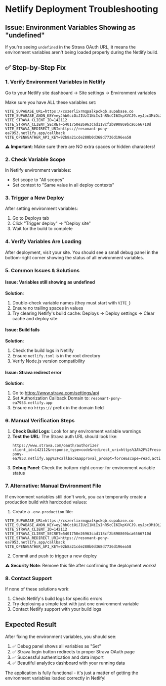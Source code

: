# Netlify Deployment Troubleshooting

## Issue: Environment Variables Showing as "undefined"

If you're seeing `undefined` in the Strava OAuth URL, it means the environment variables aren't being loaded properly during the Netlify build.

## ✅ Step-by-Step Fix

### 1. Verify Environment Variables in Netlify

Go to your Netlify site dashboard → Site settings → Environment variables

Make sure you have ALL these variables set:

```
VITE_SUPABASE_URL=https://cszerlixrmqpalkpckqb.supabase.co
VITE_SUPABASE_ANON_KEY=eyJhbGciOiJIUzI1NiIsInR5cCI6IkpXVCJ9.eyJpc3MiOiJzdXBhYmFzZSIsInJlZiI6ImNzemVybGl4cm1xcGFsa3Bja3FiIiwicm9sZSI6ImFub24iLCJpYXQiOjE3NDkyNzA3OTksImV4cCI6MjA2NDg0Njc5OX0.SXUyfSdDmV7ZSp_B6TRp8qr8RHUs6qgkgkFn5ZHqMOU
VITE_STRAVA_CLIENT_ID=142112
VITE_STRAVA_CLIENT_SECRET=5401750e26963cad118cf2b890869bca6566710d
VITE_STRAVA_REDIRECT_URI=https://resonant-pony-ea7953.netlify.app/callback
VITE_OPENWEATHER_API_KEY=92b8a21cde280b0d368d7736d196ea58
```

⚠️ **Important**: Make sure there are NO extra spaces or hidden characters!

### 2. Check Variable Scope

In Netlify environment variables:
- Set scope to "All scopes" 
- Set context to "Same value in all deploy contexts"

### 3. Trigger a New Deploy

After setting environment variables:
1. Go to Deploys tab
2. Click "Trigger deploy" → "Deploy site"
3. Wait for the build to complete

### 4. Verify Variables Are Loading

After deployment, visit your site. You should see a small debug panel in the bottom-right corner showing the status of all environment variables.

### 5. Common Issues & Solutions

#### Issue: Variables still showing as undefined
**Solution**: 
1. Double-check variable names (they must start with `VITE_`)
2. Ensure no trailing spaces in values
3. Try clearing Netlify's build cache: Deploys → Deploy settings → Clear cache and deploy site

#### Issue: Build fails
**Solution**:
1. Check the build logs in Netlify
2. Ensure `netlify.toml` is in the root directory
3. Verify Node.js version compatibility

#### Issue: Strava redirect error
**Solution**:
1. Go to https://www.strava.com/settings/api
2. Set Authorization Callback Domain to: `resonant-pony-ea7953.netlify.app`
3. Ensure no `https://` prefix in the domain field

### 6. Manual Verification Steps

1. **Check Build Logs**: Look for any environment variable warnings
2. **Test the URL**: The Strava auth URL should look like:
   ```
   https://www.strava.com/oauth/authorize?client_id=142112&response_type=code&redirect_uri=https%3A%2F%2Fresonant-pony-ea7953.netlify.app%2Fcallback&approval_prompt=force&scope=read,activity:read_all
   ```
3. **Debug Panel**: Check the bottom-right corner for environment variable status

### 7. Alternative: Manual Environment File

If environment variables still don't work, you can temporarily create a production build with hardcoded values:

1. Create a `.env.production` file:
```env
VITE_SUPABASE_URL=https://cszerlixrmqpalkpckqb.supabase.co
VITE_SUPABASE_ANON_KEY=eyJhbGciOiJIUzI1NiIsInR5cCI6IkpXVCJ9.eyJpc3MiOiJzdXBhYmFzZSIsInJlZiI6ImNzemVybGl4cm1xcGFsa3Bja3FiIiwicm9sZSI6ImFub24iLCJpYXQiOjE3NDkyNzA3OTksImV4cCI6MjA2NDg0Njc5OX0.SXUyfSdDmV7ZSp_B6TRp8qr8RHUs6qgkgkFn5ZHqMOU
VITE_STRAVA_CLIENT_ID=142112
VITE_STRAVA_CLIENT_SECRET=5401750e26963cad118cf2b890869bca6566710d
VITE_STRAVA_REDIRECT_URI=https://resonant-pony-ea7953.netlify.app/callback
VITE_OPENWEATHER_API_KEY=92b8a21cde280b0d368d7736d196ea58
```

2. Commit and push to trigger a new deploy

⚠️ **Security Note**: Remove this file after confirming the deployment works!

### 8. Contact Support

If none of these solutions work:
1. Check Netlify's build logs for specific errors
2. Try deploying a simple test with just one environment variable
3. Contact Netlify support with your build logs

## Expected Result

After fixing the environment variables, you should see:
1. ✅ Debug panel shows all variables as "Set"
2. ✅ Strava login button redirects to proper Strava OAuth page
3. ✅ Successful authentication and data import
4. ✅ Beautiful analytics dashboard with your running data

The application is fully functional - it's just a matter of getting the environment variables loaded correctly in Netlify!